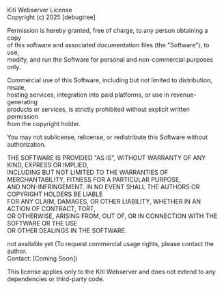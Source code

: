 Kiti Webserver License  
Copyright (c) 2025 [debugtree]

Permission is hereby granted, free of charge, to any person obtaining a copy  
of this software and associated documentation files (the "Software"), to use,  
modify, and run the Software for personal and non-commercial purposes only.

Commercial use of this Software, including but not limited to distribution, resale,  
hosting services, integration into paid platforms, or use in revenue-generating  
products or services, is strictly prohibited without explicit written permission  
from the copyright holder.

You may not sublicense, relicense, or redistribute this Software without  
authorization.

THE SOFTWARE IS PROVIDED "AS IS", WITHOUT WARRANTY OF ANY KIND, EXPRESS OR IMPLIED,  
INCLUDING BUT NOT LIMITED TO THE WARRANTIES OF MERCHANTABILITY, FITNESS FOR A PARTICULAR PURPOSE,  
AND NON-INFRINGEMENT. IN NO EVENT SHALL THE AUTHORS OR COPYRIGHT HOLDERS BE LIABLE  
FOR ANY CLAIM, DAMAGES, OR OTHER LIABILITY, WHETHER IN AN ACTION OF CONTRACT, TORT,  
OR OTHERWISE, ARISING FROM, OUT OF, OR IN CONNECTION WITH THE SOFTWARE OR THE USE  
OR OTHER DEALINGS IN THE SOFTWARE.

not available yet
(To request commercial usage rights, please contact the author.  
Contact: [Coming Soon])

This license applies only to the Kiti Webserver and does not extend to any dependencies or third-party code.
